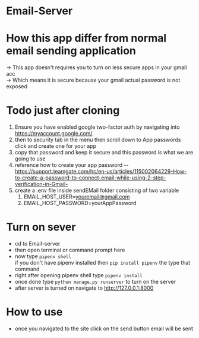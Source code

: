 # Email-Server

# How this app differ from normal email sending application

-> This app doesn't requires you to turn on less secure apps in your gmail acc\
-> Which means it is secure because your gmail actual password is not exposed


# Todo just after cloning
1) Ensure you have enabled google two-factor auth by navigating into https://myaccount.google.com/
2) then to security tab in the menu then scroll down to App passwords click and create one for your app
3) copy that password and keep it secure and this password is what we are going to use
4) reference how to create your app password -- https://support.teamgate.com/hc/en-us/articles/115002064229-How-to-create-a-password-to-connect-email-while-using-2-step-verification-in-Gmail-  
5) create a .env file inside sendEMail folder
    consisting of two variable
    1) EMAIL_HOST_USER=youremail@gmail.com
    2) EMAIL_HOST_PASSWORD=yourAppPassword

# Turn on sever
* cd to Email-server
* then open terminal or command prompt here
* now type `pipenv shell`<br/> if you don't have pipenv installed then `pip install pipenv` the type that command
* right after opening pipenv shell type `pipenv install`
* once done type ` python manage.py runserver ` to turn on the server
* after server is turned on navigate to http://127.0.0.1:8000

# How to use
* once you navigated to the site click on the send button email will be sent


